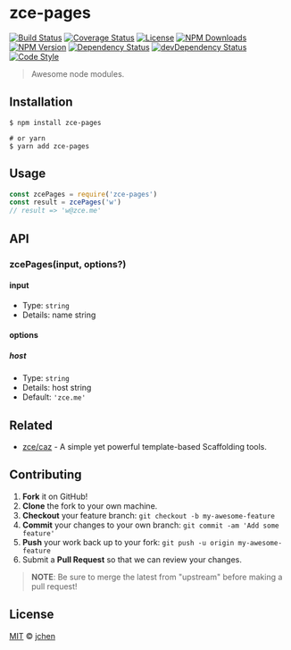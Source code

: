 # zce-pages

[![Build Status][actions-img]][actions-url]
[![Coverage Status][codecov-img]][codecov-url]
[![License][license-img]][license-url]
[![NPM Downloads][downloads-img]][downloads-url]
[![NPM Version][version-img]][version-url]
[![Dependency Status][dependency-img]][dependency-url]
[![devDependency Status][devdependency-img]][devdependency-url]
[![Code Style][style-img]][style-url]

> Awesome node modules.

## Installation

```shell
$ npm install zce-pages

# or yarn
$ yarn add zce-pages
```

## Usage

<!-- TODO: Introduction of Usage -->

```javascript
const zcePages = require('zce-pages')
const result = zcePages('w')
// result => 'w@zce.me'
```

## API

<!-- TODO: Introduction of API -->

### zcePages(input, options?)

#### input

- Type: `string`
- Details: name string

#### options

##### host

- Type: `string`
- Details: host string
- Default: `'zce.me'`

## Related

- [zce/caz](https://github.com/zce/caz) - A simple yet powerful template-based Scaffolding tools.

## Contributing

1. **Fork** it on GitHub!
2. **Clone** the fork to your own machine.
3. **Checkout** your feature branch: `git checkout -b my-awesome-feature`
4. **Commit** your changes to your own branch: `git commit -am 'Add some feature'`
5. **Push** your work back up to your fork: `git push -u origin my-awesome-feature`
6. Submit a **Pull Request** so that we can review your changes.

> **NOTE**: Be sure to merge the latest from "upstream" before making a pull request!

## License

[MIT](LICENSE) &copy; [jchen](https://github.com/pk-cat/zce-pages.git)



[actions-img]: https://img.shields.io/github/workflow/status/pk-cat/zce-pages/CI
[actions-url]: https://github.com/pk-cat/zce-pages/actions
[codecov-img]: https://img.shields.io/codecov/c/github/pk-cat/zce-pages
[codecov-url]: https://codecov.io/gh/pk-cat/zce-pages
[license-img]: https://img.shields.io/github/license/pk-cat/zce-pages
[license-url]: https://github.com/pk-cat/zce-pages/blob/master/LICENSE
[downloads-img]: https://img.shields.io/npm/dm/zce-pages
[downloads-url]: https://npm.im/zce-pages
[version-img]: https://img.shields.io/npm/v/zce-pages
[version-url]: https://npm.im/zce-pages
[dependency-img]: https://img.shields.io/david/pk-cat/zce-pages
[dependency-url]: https://david-dm.org/pk-cat/zce-pages
[devdependency-img]: https://img.shields.io/david/dev/pk-cat/zce-pages
[devdependency-url]: https://david-dm.org/pk-cat/zce-pages?type=dev
[style-img]: https://img.shields.io/badge/code_style-standard-brightgreen
[style-url]: https://standardjs.com
